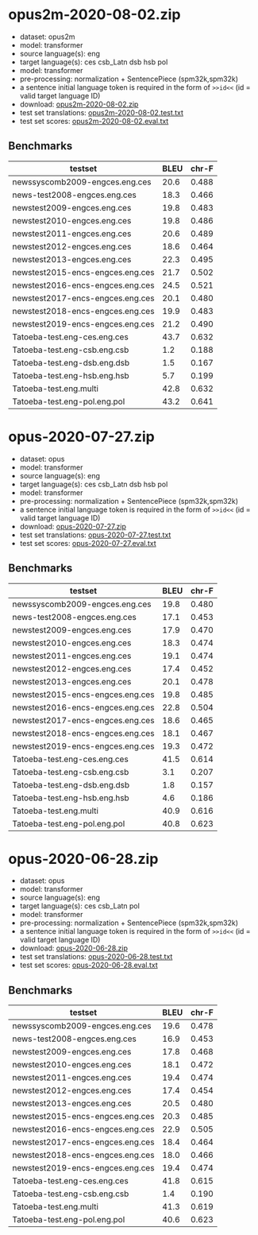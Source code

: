 # opus2m-2020-08-02.zip

* dataset: opus2m
* model: transformer
* source language(s): eng
* target language(s): ces csb_Latn dsb hsb pol
* model: transformer
* pre-processing: normalization + SentencePiece (spm32k,spm32k)
* a sentence initial language token is required in the form of `>>id<<` (id = valid target language ID)
* download: [opus2m-2020-08-02.zip](https://object.pouta.csc.fi/Tatoeba-MT-models/eng-zlw/opus2m-2020-08-02.zip)
* test set translations: [opus2m-2020-08-02.test.txt](https://object.pouta.csc.fi/Tatoeba-MT-models/eng-zlw/opus2m-2020-08-02.test.txt)
* test set scores: [opus2m-2020-08-02.eval.txt](https://object.pouta.csc.fi/Tatoeba-MT-models/eng-zlw/opus2m-2020-08-02.eval.txt)

## Benchmarks

| testset               | BLEU  | chr-F |
|-----------------------|-------|-------|
| newssyscomb2009-engces.eng.ces 	| 20.6 	| 0.488 |
| news-test2008-engces.eng.ces 	| 18.3 	| 0.466 |
| newstest2009-engces.eng.ces 	| 19.8 	| 0.483 |
| newstest2010-engces.eng.ces 	| 19.8 	| 0.486 |
| newstest2011-engces.eng.ces 	| 20.6 	| 0.489 |
| newstest2012-engces.eng.ces 	| 18.6 	| 0.464 |
| newstest2013-engces.eng.ces 	| 22.3 	| 0.495 |
| newstest2015-encs-engces.eng.ces 	| 21.7 	| 0.502 |
| newstest2016-encs-engces.eng.ces 	| 24.5 	| 0.521 |
| newstest2017-encs-engces.eng.ces 	| 20.1 	| 0.480 |
| newstest2018-encs-engces.eng.ces 	| 19.9 	| 0.483 |
| newstest2019-encs-engces.eng.ces 	| 21.2 	| 0.490 |
| Tatoeba-test.eng-ces.eng.ces 	| 43.7 	| 0.632 |
| Tatoeba-test.eng-csb.eng.csb 	| 1.2 	| 0.188 |
| Tatoeba-test.eng-dsb.eng.dsb 	| 1.5 	| 0.167 |
| Tatoeba-test.eng-hsb.eng.hsb 	| 5.7 	| 0.199 |
| Tatoeba-test.eng.multi 	| 42.8 	| 0.632 |
| Tatoeba-test.eng-pol.eng.pol 	| 43.2 	| 0.641 |

# opus-2020-07-27.zip

* dataset: opus
* model: transformer
* source language(s): eng
* target language(s): ces csb_Latn dsb hsb pol
* model: transformer
* pre-processing: normalization + SentencePiece (spm32k,spm32k)
* a sentence initial language token is required in the form of `>>id<<` (id = valid target language ID)
* download: [opus-2020-07-27.zip](https://object.pouta.csc.fi/Tatoeba-MT-models/eng-zlw/opus-2020-07-27.zip)
* test set translations: [opus-2020-07-27.test.txt](https://object.pouta.csc.fi/Tatoeba-MT-models/eng-zlw/opus-2020-07-27.test.txt)
* test set scores: [opus-2020-07-27.eval.txt](https://object.pouta.csc.fi/Tatoeba-MT-models/eng-zlw/opus-2020-07-27.eval.txt)

## Benchmarks

| testset               | BLEU  | chr-F |
|-----------------------|-------|-------|
| newssyscomb2009-engces.eng.ces 	| 19.8 	| 0.480 |
| news-test2008-engces.eng.ces 	| 17.1 	| 0.453 |
| newstest2009-engces.eng.ces 	| 17.9 	| 0.470 |
| newstest2010-engces.eng.ces 	| 18.3 	| 0.474 |
| newstest2011-engces.eng.ces 	| 19.1 	| 0.474 |
| newstest2012-engces.eng.ces 	| 17.4 	| 0.452 |
| newstest2013-engces.eng.ces 	| 20.1 	| 0.478 |
| newstest2015-encs-engces.eng.ces 	| 19.8 	| 0.485 |
| newstest2016-encs-engces.eng.ces 	| 22.8 	| 0.504 |
| newstest2017-encs-engces.eng.ces 	| 18.6 	| 0.465 |
| newstest2018-encs-engces.eng.ces 	| 18.1 	| 0.467 |
| newstest2019-encs-engces.eng.ces 	| 19.3 	| 0.472 |
| Tatoeba-test.eng-ces.eng.ces 	| 41.5 	| 0.614 |
| Tatoeba-test.eng-csb.eng.csb 	| 3.1 	| 0.207 |
| Tatoeba-test.eng-dsb.eng.dsb 	| 1.8 	| 0.157 |
| Tatoeba-test.eng-hsb.eng.hsb 	| 4.6 	| 0.186 |
| Tatoeba-test.eng.multi 	| 40.9 	| 0.616 |
| Tatoeba-test.eng-pol.eng.pol 	| 40.8 	| 0.623 |

# opus-2020-06-28.zip

* dataset: opus
* model: transformer
* source language(s): eng
* target language(s): ces csb_Latn pol
* model: transformer
* pre-processing: normalization + SentencePiece (spm32k,spm32k)
* a sentence initial language token is required in the form of `>>id<<` (id = valid target language ID)
* download: [opus-2020-06-28.zip](https://object.pouta.csc.fi/Tatoeba-MT-models/eng-zlw/opus-2020-06-28.zip)
* test set translations: [opus-2020-06-28.test.txt](https://object.pouta.csc.fi/Tatoeba-MT-models/eng-zlw/opus-2020-06-28.test.txt)
* test set scores: [opus-2020-06-28.eval.txt](https://object.pouta.csc.fi/Tatoeba-MT-models/eng-zlw/opus-2020-06-28.eval.txt)

## Benchmarks

| testset               | BLEU  | chr-F |
|-----------------------|-------|-------|
| newssyscomb2009-engces.eng.ces 	| 19.6 	| 0.478 |
| news-test2008-engces.eng.ces 	| 16.9 	| 0.453 |
| newstest2009-engces.eng.ces 	| 17.8 	| 0.468 |
| newstest2010-engces.eng.ces 	| 18.1 	| 0.472 |
| newstest2011-engces.eng.ces 	| 19.4 	| 0.474 |
| newstest2012-engces.eng.ces 	| 17.4 	| 0.454 |
| newstest2013-engces.eng.ces 	| 20.5 	| 0.480 |
| newstest2015-encs-engces.eng.ces 	| 20.3 	| 0.485 |
| newstest2016-encs-engces.eng.ces 	| 22.9 	| 0.505 |
| newstest2017-encs-engces.eng.ces 	| 18.4 	| 0.464 |
| newstest2018-encs-engces.eng.ces 	| 18.0 	| 0.466 |
| newstest2019-encs-engces.eng.ces 	| 19.4 	| 0.474 |
| Tatoeba-test.eng-ces.eng.ces 	| 41.8 	| 0.615 |
| Tatoeba-test.eng-csb.eng.csb 	| 1.4 	| 0.190 |
| Tatoeba-test.eng.multi 	| 41.3 	| 0.619 |
| Tatoeba-test.eng-pol.eng.pol 	| 40.6 	| 0.623 |

